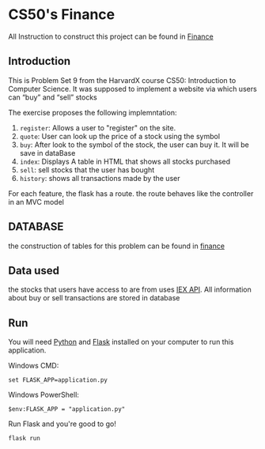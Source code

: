 # CS50's Finance

All Instruction to construct this project can be found in [Finance](https://cs50.harvard.edu/x/2021/psets/9/finance/)

## Introduction
This is Problem Set 9  from the HarvardX course CS50: Introduction to Computer Science.
It was supposed to implement a website via which users can “buy” and “sell” stocks

The exercise proposes the following implemntation:

1. `register`: Allows a user to "register" on the site. 
2. `quote`: User can look up the price of a stock using the symbol
3. `buy`: After look to the symbol of the stock, the user can buy it. It will be save in dataBase 
4. `index`: Displays A table in HTML that shows all stocks purchased 
5. `sell`: sell stocks that the user has bought
6. `history`: shows all transactions made by the user

For each feature, the flask has a route. the route behaves like the controller in an MVC model
## DATABASE
the construction of tables for this problem can be found in [finance](master/database)


## Data used
the stocks that users have access to are from uses [IEX API](https://iexcloud.io/). All information about buy or sell transactions are stored in database 

## Run
You will need [Python](https://www.python.org/downloads/) and [Flask](https://flask.palletsprojects.com/en/1.1.x/installation/) installed on your computer to run this application.

Windows CMD:

`set FLASK_APP=application.py`

Windows PowerShell:

`$env:FLASK_APP = "application.py"`

Run Flask and you're good to go!

`flask run`
